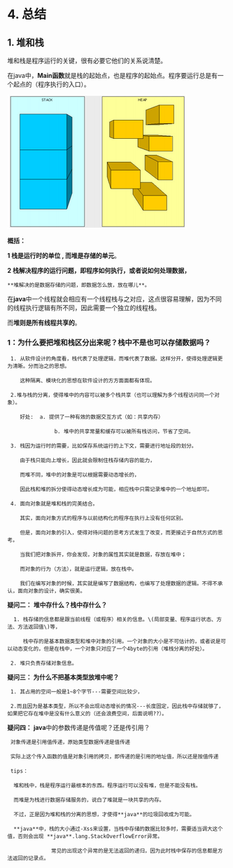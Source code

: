 # 4. 总结

## 1. 堆和栈

 堆和栈是程序运行的关键，很有必要它他们的关系说清楚。

 在java中，**Main函数**就是栈的起始点，也是程序的起始点。程序要运行总是有一个起点的（程序执行的入口）。

![](../../.gitbook/assets/image%20%2860%29.png)

**概括：**   

 **1  栈是运行时的单位 , 而堆是存储的单元**。

 **2  栈解决程序的运行问题，即程序如何执行，或者说如何处理数据，**

    **堆解决的是数据存储的问题，即数据怎么放，放在哪儿**。

在**java**中一个线程就会相应有一个线程栈与之对应，这点很容易理解，因为不同的线程执行逻辑有所不同，因此需要一个独立的线程栈。

而**堆则是所有线程共享的**。

###  **1：为什么要把堆和栈区分出来呢？栈中不是也可以存储数据吗？**

     1. 从软件设计的角度看，栈代表了处理逻辑，而堆代表了数据。这样分开，使得处理逻辑更为清晰。分而治之的思想。

        这种隔离、模块化的思想在软件设计的方方面面都有体现。

     2.堆与栈的分离，使得堆中的内容可以被多个栈共享（也可以理解为多个线程访问同一个对象）。

        好处:  a. 提供了一种有效的数据交互方式（如：共享内存）

                   b. 堆中的共享常量和缓存可以被所有栈访问，节省了空间。

     3. 栈因为运行时的需要，比如保存系统运行的上下文，需要进行地址段的划分。

        由于栈只能向上增长，因此就会限制住栈存储内容的能力，

        而堆不同，堆中的对象是可以根据需要动态增长的，

        因此栈和堆的拆分使得动态增长成为可能，相应栈中只需记录堆中的一个地址即可。

     4. 面向对象就是堆和栈的完美结合。

        其实，面向对象方式的程序与以前结构化的程序在执行上没有任何区别。

        但是，面向对象的引入，使得对待问题的思考方式发生了改变，而更接近于自然方式的思考。

        当我们把对象拆开，你会发现，对象的属性其实就是数据，存放在堆中；

        而对象的行为（方法），就是运行逻辑，放在栈中。

        我们在编写对象的时候，其实就是编写了数据结构，也编写了处理数据的逻辑。不得不承认，面向对象的设计，确实很美。

 **疑问二：**  **堆中存什么？栈中存什么？**

      1. 栈存储的信息都是跟当前线程（或程序）相关的信息。\(局部变量、程序运行状态、方法、方法返回值\)等，

         栈中存的是基本数据类型和堆中对象的引用。一个对象的大小是不可估计的，或者说是可以动态变化的，但是在栈中，一个对象只对应了一个4byte的引用（堆栈分离的好处）。

     2. 堆只负责存储对象信息。

 **疑问三：  为什么不把基本类型放堆中呢？**

     1. 其占用的空间一般是1~8个字节---需要空间比较少，

     2.而且因为是基本类型，所以不会出现动态增长的情况---长度固定，因此栈中存储就够了，如果把它存在堆中是没有什么意义的（还会浪费空间，后面说明??）。

**疑问四：**  **java**中的参数传递是传值呢？还是传引用？

     对象传递是引用值传递，原始类型数据传递是值传递

     实际上这个传入函数的值是对象引用的拷贝，即传递的是引用的地址值，所以还是按值传递

     tips：

      堆和栈中，栈是程序运行最根本的东西。程序运行可以没有堆，但是不能没有栈。

      而堆是为栈进行数据存储服务的，说白了堆就是一块共享的内存。

      不过，正是因为堆和栈的分离的思想，才使得**java**的垃圾回收成为可能。

      **java**中，栈的大小通过-Xss来设置，当栈中存储的数据比较多时，需要适当调大这个值，否则会出现 **java**.lang.StackOverflowError异常。

                  常见的出现这个异常的是无法返回的递归，因为此时栈中保存的信息都是方法返回的记录点。

